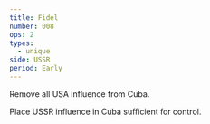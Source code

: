 ```yaml
---
title: Fidel
number: 008
ops: 2
types:
  - unique
side: USSR
period: Early
---
```

Remove all USA influence from Cuba.

Place USSR influence in Cuba sufficient for control.
